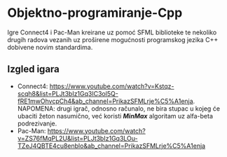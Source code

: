 # Objektno-programiranje-Cpp
Igre Connect4 i Pac-Man kreirane uz pomoć SFML biblioteke te nekoliko drugih radova vezanih uz proširene mogućnosti programskog jezika C++ dobivene novim standardima.
## Izgled igara
* Connect4: https://www.youtube.com/watch?v=Kstqz-scqh8&list=PLJt3bIz1Gq3IC3ol5Q-fRE1mwOhvcpCh4&ab_channel=PrikazSFMLrje%C5%A1enja. </br> NAPOMENA: drugi igrač, odnosno računalo, ne bira stupac u kojeg će ubaciti žeton nasumično, već koristi ***MinMax*** algoritam uz alfa-beta podrezivanje.
* Pac-Man: https://www.youtube.com/watch?v=ZS76fMqPL2U&list=PLJt3bIz1Gq3LOu-TZeJ4QBTE4cu8enblo&ab_channel=PrikazSFMLrje%C5%A1enja
